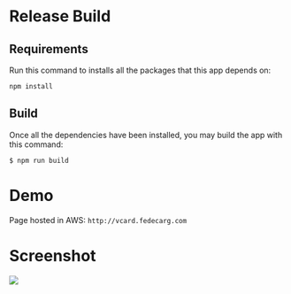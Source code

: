 # Release Build
## Requirements
Run this command to installs all the packages that this app depends on:
```
npm install
```

## Build
Once all the dependencies have been installed, you may build the app with this command:
```
$ npm run build
```

# Demo
Page hosted in AWS: `http://vcard.fedecarg.com`

# Screenshot
![](https://raw.githubusercontent.com/fedecarg/fedecarg.github.io/master/images/vcard.png)
